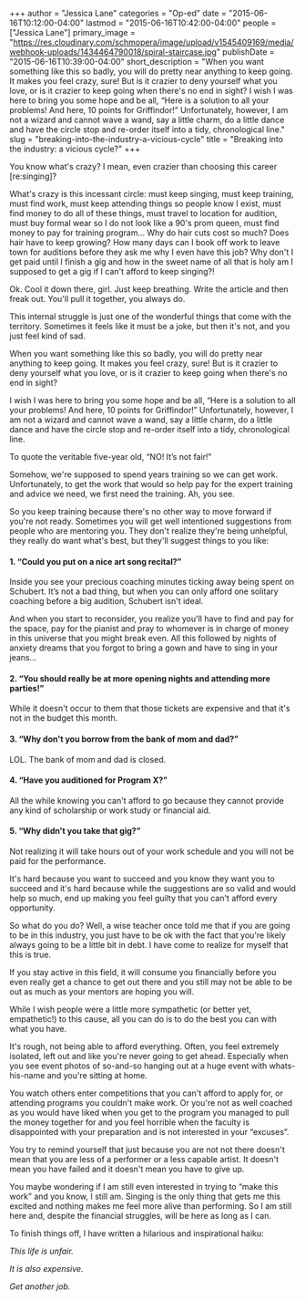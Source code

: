 +++
author = "Jessica Lane"
categories = "Op-ed"
date = "2015-06-16T10:12:00-04:00"
lastmod = "2015-06-16T10:42:00-04:00"
people = ["Jessica Lane"]
primary_image = "https://res.cloudinary.com/schmopera/image/upload/v1545409169/media/webhook-uploads/1434464790018/spiral-staircase.jpg"
publishDate = "2015-06-16T10:39:00-04:00"
short_description = "When you want something like this so badly, you will do pretty near anything to keep going. It makes you feel crazy, sure! But is it crazier to deny yourself what you love, or is it crazier to keep going when there&#039;s no end in sight? I wish I was here to bring you some hope and be all, “Here is a solution to all your problems! And here, 10 points for Griffindor!” Unfortunately, however, I am not a wizard and cannot wave a wand, say a little charm, do a little dance and have the circle stop and re-order itself into a tidy, chronological line."
slug = "breaking-into-the-industry-a-vicious-cycle"
title = "Breaking into the industry: a vicious cycle?"
+++

You know what's crazy? I mean, even crazier than choosing this career [re:singing]?

What's crazy is this incessant circle: must keep singing, must keep training, must find work, must keep attending things so people know I exist, must find money to do all of these things, must travel to location for audition, must buy formal wear so I do not look like a 90's prom queen, must find money to pay for training program... Why do hair cuts cost so much? Does hair have to keep growing? How many days can I book off work to leave town for auditions before they ask me why I even have this job? Why don't I get paid until I finish a gig and how in the sweet name of all that is holy am I supposed to get a gig if I can't afford to keep singing?!

Ok. Cool it down there, girl. Just keep breathing. Write the article and then freak out. You'll pull it together, you always do.

This internal struggle is just one of the wonderful things that come with the territory. Sometimes it feels like it must be a joke, but then it's not, and you just feel kind of sad.

When you want something like this so badly, you will do pretty near anything to keep going. It makes you feel crazy, sure! But is it crazier to deny yourself what you love, or is it crazier to keep going when there's no end in sight?

I wish I was here to bring you some hope and be all, “Here is a solution to all your problems! And here, 10 points for Griffindor!” Unfortunately, however, I am not a wizard and cannot wave a wand, say a little charm, do a little dance and have the circle stop and re-order itself into a tidy, chronological line.

To quote the veritable five-year old, “NO! It’s not fair!” 

Somehow, we're supposed to spend years training so we can get work. Unfortunately, to get the work that would so help pay for the expert training and advice we need, we first need the training. Ah, you see.

So you keep training because there's no other way to move forward if you're not ready. Sometimes you will get well intentioned suggestions from people who are mentoring you. They don't realize they're being unhelpful, they really do want what's best, but they'll suggest things to you like:

#### 1. “Could you put on a nice art song recital?”

Inside you see your precious coaching minutes ticking away being spent on Schubert. It’s not a bad thing, but when you can only afford one solitary coaching before a big audition, Schubert isn't ideal. 

And when you start to reconsider, you realize you'll have to find and pay for the space, pay for the pianist and pray to whomever is in charge of money in this universe that you might break even. All this followed by nights of anxiety dreams that you forgot to bring a gown and have to sing in your jeans...

#### 2. “You should really be at more opening nights and attending more parties!” 

While it doesn't occur to them that those tickets are expensive and that it's not in the budget this month.

#### 3. “Why don't you borrow from the bank of mom and dad?”

LOL. The bank of mom and dad is closed.

#### 4.  “Have you auditioned for Program X?” 

All the while knowing you can't afford to go because they cannot provide any kind of scholarship or work study or financial aid.

#### 5. “Why didn't you take that gig?” 

Not realizing it will take hours out of your work schedule and you will not be paid for the performance.

It's hard because you want to succeed and you know they want you to succeed and it's hard because while the suggestions are so valid and would help so much, end up making you feel guilty that you can't afford every opportunity.

So what do you do? Well, a wise teacher once told me that if you are going to be in this industry, you just have to be ok with the fact that you're likely always going to be a little bit in debt. I have come to realize for myself that this is true. 

If you stay active in this field, it will consume you financially before you even really get a chance to get out there and you still may not be able to be out as much as your mentors are hoping you will.

While I wish people were a little more sympathetic (or better yet, empathetic!) to this cause, all you can do is to do the best you can with what you have.

It's rough, not being able to afford everything. Often, you feel extremely isolated, left out and like you're never going to get ahead. Especially when you see event photos of so-and-so hanging out at a huge event with whats-his-name and you're sitting at home. 

You watch others enter competitions that you can't afford to apply for, or attending programs you couldn't make work. Or you're not as well coached as you would have liked when you get to the program you managed to pull the money together for and you feel horrible when the faculty is disappointed with your preparation and is not interested in your “excuses”. 

You try to remind yourself that just because you are not not there doesn't mean that you are less of a performer or a less capable artist. It doesn't mean you have failed and it doesn't mean you have to give up.

You maybe wondering if I am still even interested in trying to “make this work” and you know, I still am. Singing is the only thing that gets me this excited and nothing makes me feel more alive than performing. So I am still here and, despite the financial struggles, will be here as long as I can.

To finish things off, I have written a hilarious and inspirational haiku:

*This life is unfair.*

*It is also expensive.*

*Get another job.*
